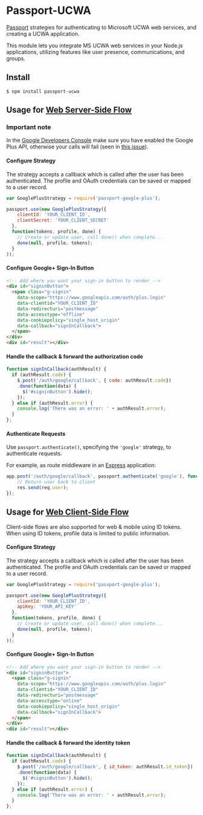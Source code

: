 # Passport-UCWA

[Passport](http://passportjs.org/) strategies for authenticating to Microsoft UCWA web services, and creating a UCWA application.

This module lets you integrate MS UCWA web services in your Node.js applications, utilizing features like user presence, communications, and groups.

## Install

    $ npm install passport-ucwa
 

## Usage for [Web Server-Side Flow](https://developers.google.com/+/web/signin/server-side-flow)

### Important note

In the [Google Developers Console](https://console.developers.google.com/) make sure you have enabled the Google Plus API, otherwise your calls will fail (seen in [this issue](https://github.com/jaredhanson/passport-google-oauth/pull/45#issuecomment-52711960)).

#### Configure Strategy

The strategy accepts a callback which is called after the user has been authenticated. The
profile and OAuth credentials can be saved or mapped to a user record.

```js
var GooglePlusStrategy = require('passport-google-plus');

passport.use(new GooglePlusStrategy({
    clientId: 'YOUR_CLIENT_ID',
    clientSecret: 'YOUR_CLIENT_SECRET'
  },
  function(tokens, profile, done) {
    // Create or update user, call done() when complete...
    done(null, profile, tokens);
  }
));
```
    
#### Configure Google+ Sign-In Button

```html
<!-- Add where you want your sign-in button to render -->
<div id="signinButton">
  <span class="g-signin"
    data-scope="https://www.googleapis.com/auth/plus.login"
    data-clientid="YOUR_CLIENT_ID"
    data-redirecturi="postmessage"
    data-accesstype="offline"
    data-cookiepolicy="single_host_origin"
    data-callback="signInCallback">
  </span>
</div>
<div id="result"></div>
```


#### Handle the callback & forward the authorization code

```js
function signInCallback(authResult) {
  if (authResult.code) {
    $.post('/auth/google/callback', { code: authResult.code})
    .done(function(data) {
      $('#signinButton').hide();
    }); 
  } else if (authResult.error) {
    console.log('There was an error: ' + authResult.error);
  }
};
```

#### Authenticate Requests

Use `passport.authenticate()`, specifying the `'google'` strategy, to
authenticate requests.

For example, as route middleware in an [Express](http://expressjs.com/)
application:

```js
app.post('/auth/google/callback', passport.authenticate('google'), function(req, res) {
    // Return user back to client
    res.send(req.user);
});
```

## Usage for [Web Client-Side Flow](https://developers.google.com/+/web/signin/#using_the_client-side_flow)

Client-side flows are also supported for web & mobile using ID tokens. When using ID tokens, profile 
data is limited to public information.

#### Configure Strategy

The strategy accepts a callback which is called after the user has been authenticated. The
profile and OAuth credentials can be saved or mapped to a user record.

```js
var GooglePlusStrategy = require('passport-google-plus');

passport.use(new GooglePlusStrategy({
    clientId: 'YOUR_CLIENT_ID',
    apiKey: 'YOUR_API_KEY'
  },
  function(tokens, profile, done) {
    // Create or update user, call done() when complete...
    done(null, profile, tokens);
  }
));
```

#### Configure Google+ Sign-In Button

```html
<!-- Add where you want your sign-in button to render -->
<div id="signinButton">
  <span class="g-signin"
    data-scope="https://www.googleapis.com/auth/plus.login"
    data-clientid="YOUR_CLIENT_ID"
    data-redirecturi="postmessage"
    data-accesstype="online"
    data-cookiepolicy="single_host_origin"
    data-callback="signInCallback">
  </span>
</div>
<div id="result"></div>
```

#### Handle the callback & forward the identity token

```js
function signInCallback(authResult) {
  if (authResult.code) {
    $.post('/auth/google/callback', { id_token: authResult.id_token})
    .done(function(data) {
      $('#signinButton').hide();
    }); 
  } else if (authResult.error) {
    console.log('There was an error: ' + authResult.error);
  }
};
```
